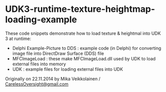 UDK3-runtime-texture-heightmap-loading-example
==============================================

These code snippets demonstrate how to load texture & heightmal into UDK 3 at runtime:
- Delphi Example-Picture to DDS : example code (in Delphi) for converting image file into DirectDraw Surface (DDS) file
- MFCImageLoad : these make MFCImageLoad.dll used by UDK to load external files into memory
- UDK : example files for loading external files into UDK

Originally on 22.11.2014 by Mika Veikkolainen / CarelessOversight@gmail.com
